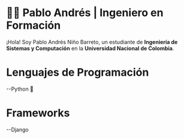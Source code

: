 # 👨‍💻 Pablo Andrés | Ingeniero en Formación  

¡Hola! Soy Pablo Andrés Niño Barreto, un estudiante de **Ingeniería de Sistemas y Computación** en la **Universidad Nacional de Colombia**.


# Lenguajes de Programación
--Python 🐍

# Frameworks
--Django 



